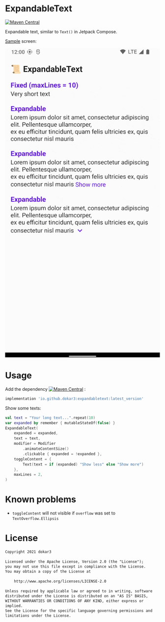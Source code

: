 # ExpandableText

[![Maven Central](https://maven-badges.herokuapp.com/maven-central/io.github.dokar3/expandabletext/badge.svg)](https://maven-badges.herokuapp.com/maven-central/io.github.dokar3/expandabletext)

Expandable text, similar to `Text()` in Jetpack Compose.

[Sample](/sample/src/main/java/io/dokar/expandabletext/sample/MainActivity.kt) screen:

![Screen gif](/images/screen.gif)

# Usage

Add the dependency [![Maven Central](https://maven-badges.herokuapp.com/maven-central/io.github.dokar3/expandabletext/badge.svg)](https://maven-badges.herokuapp.com/maven-central/io.github.dokar3/expandabletext) :

```groovy
implementation 'io.github.dokar3:expandabletext:latest_version'
```

Show some texts:

```kotlin
val text = "Your long text...".repeat(10)
var expanded by remember { mutableStateOf(false) }
ExpandableText(
    expanded = expanded,
    text = text,
    modifier = Modifier
        .animateContentSize()
        .clickable { expanded = !expanded },
    toggleContent = {
        Text(text = if (expanded) "Show less" else "Show more")
    },
    maxLines = 2,
)
```

# Known problems

- `toggleContent` will not visible if `overflow` was set to `TextOverflow.Ellipsis`


# License

```
Copyright 2021 dokar3

Licensed under the Apache License, Version 2.0 (the "License");
you may not use this file except in compliance with the License.
You may obtain a copy of the License at

    http://www.apache.org/licenses/LICENSE-2.0

Unless required by applicable law or agreed to in writing, software
distributed under the License is distributed on an "AS IS" BASIS,
WITHOUT WARRANTIES OR CONDITIONS OF ANY KIND, either express or implied.
See the License for the specific language governing permissions and
limitations under the License.
```
